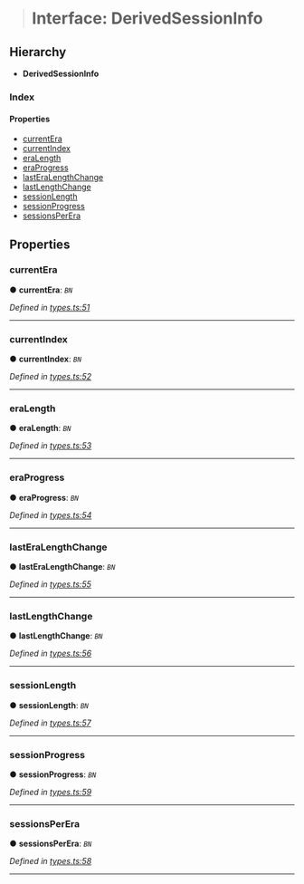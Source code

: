 > # Interface: DerivedSessionInfo

## Hierarchy

* **DerivedSessionInfo**

### Index

#### Properties

* [currentEra](_types_.derivedsessioninfo.md#currentera)
* [currentIndex](_types_.derivedsessioninfo.md#currentindex)
* [eraLength](_types_.derivedsessioninfo.md#eralength)
* [eraProgress](_types_.derivedsessioninfo.md#eraprogress)
* [lastEraLengthChange](_types_.derivedsessioninfo.md#lasteralengthchange)
* [lastLengthChange](_types_.derivedsessioninfo.md#lastlengthchange)
* [sessionLength](_types_.derivedsessioninfo.md#sessionlength)
* [sessionProgress](_types_.derivedsessioninfo.md#sessionprogress)
* [sessionsPerEra](_types_.derivedsessioninfo.md#sessionsperera)

## Properties

###  currentEra

● **currentEra**: *`BN`*

*Defined in [types.ts:51](https://github.com/polkadot-js/api/blob/ffe1c71/packages/api-derive/src/types.ts#L51)*

___

###  currentIndex

● **currentIndex**: *`BN`*

*Defined in [types.ts:52](https://github.com/polkadot-js/api/blob/ffe1c71/packages/api-derive/src/types.ts#L52)*

___

###  eraLength

● **eraLength**: *`BN`*

*Defined in [types.ts:53](https://github.com/polkadot-js/api/blob/ffe1c71/packages/api-derive/src/types.ts#L53)*

___

###  eraProgress

● **eraProgress**: *`BN`*

*Defined in [types.ts:54](https://github.com/polkadot-js/api/blob/ffe1c71/packages/api-derive/src/types.ts#L54)*

___

###  lastEraLengthChange

● **lastEraLengthChange**: *`BN`*

*Defined in [types.ts:55](https://github.com/polkadot-js/api/blob/ffe1c71/packages/api-derive/src/types.ts#L55)*

___

###  lastLengthChange

● **lastLengthChange**: *`BN`*

*Defined in [types.ts:56](https://github.com/polkadot-js/api/blob/ffe1c71/packages/api-derive/src/types.ts#L56)*

___

###  sessionLength

● **sessionLength**: *`BN`*

*Defined in [types.ts:57](https://github.com/polkadot-js/api/blob/ffe1c71/packages/api-derive/src/types.ts#L57)*

___

###  sessionProgress

● **sessionProgress**: *`BN`*

*Defined in [types.ts:59](https://github.com/polkadot-js/api/blob/ffe1c71/packages/api-derive/src/types.ts#L59)*

___

###  sessionsPerEra

● **sessionsPerEra**: *`BN`*

*Defined in [types.ts:58](https://github.com/polkadot-js/api/blob/ffe1c71/packages/api-derive/src/types.ts#L58)*

___